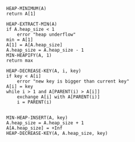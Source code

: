     HEAP-MINIMUM(A)
    return A[1]
    
    HEAP-EXTRACT-MIN(A)
    if A.heap_size < 1
        error "heap underflow"
    min = A[1]
    A[1] = A[A.heap_size]
    A.heap_size = A.heap_size - 1
    MIN-HEAPIFY(A, 1)
    return max
    
    HEAP-DECREASE-KEY(A, i, key)
    if key < A[i]
        error "new key is bigger than current key"
    A[i] = key
    while i > 1 and A[PARENT(i) > A[i]]
        exchange A[i] with A[PARENT(i)]
        i = PARENT(i)


    MIN-HEAP-INSERT(A, key)
    A.heap_size = A.heap_size + 1
    A[A.heap_size] = +Inf
    HEAP-DECREASE-KEY(A, A.heap_size, key)
